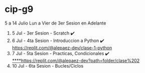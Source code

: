 # cip-g9
5 a 14 Julio Lun a Vier de 3er Sesion en Adelante

1. 5 Jul - 3er Sesion - Scratch ✔️
2. 6 Jul - 4ta Sesion - Introduccion a Python ✔️ https://replit.com/@alepaez-dev/clase-1-python
3. 7 Jul - 5ta Sesion - Practicas, Condicionales ✔️  [****](https://replit.com/@alepaez-dev?path=folder/clase%202)https://replit.com/@alepaez-dev?path=folder/clase%202
4. 10 Jul - 6ta Sesion - Bucles/Ciclos 
